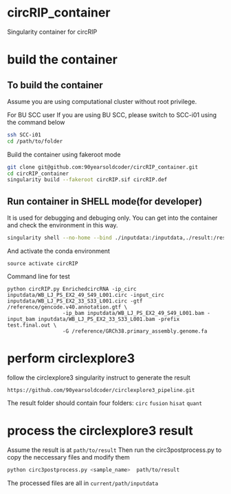 # circRIP_container
Singularity container for circRIP


# build the container
## To build the container
Assume you are using computational cluster without root privilege.

For BU SCC user
    If you are using BU SCC, please switch to SCC-i01 using the command below
```bash
ssh SCC-i01
cd /path/to/folder
```

Build the container using fakeroot mode
```bash
git clone git@github.com:90yearsoldcoder/circRIP_container.git
cd circRIP_container
singularity build --fakeroot circRIP.sif circRIP.def
```

## Run container in SHELL mode(for developer)
It is used for debugging and debuging only. You can get into the container and check the environment in this way.
```bash
singularity shell --no-home --bind ./inputdata:/inputdata,./result:/result,/restricted/projectnb/casa/mtLin/reference:/reference circRIP.sif
```

And activate the conda environment
```
source activate circRIP
```

Command line for test
```
python circRIP.py EnrichedcircRNA -ip_circ inputdata/WB_LJ_PS_EX2_49_S49_L001.circ -input_circ inputdata/WB_LJ_PS_EX2_33_S33_L001.circ -gtf /reference/gencode.v40.annotation.gtf \
                  -ip_bam inputdata/WB_LJ_PS_EX2_49_S49_L001.bam -input_bam inputdata/WB_LJ_PS_EX2_33_S33_L001.bam -prefix test.final.out \
		          -G /reference/GRCh38.primary_assembly.genome.fa
```

# perform circlexplore3
follow the circlexplore3 singularity instruct to generate the result
```
https://github.com/90yearsoldcoder/circlexplore3_pipeline.git
```

The result folder should contain four folders: 
``` circ ``` 
``` fusion ```
``` hisat ```
``` quant ```

# process the circlexplore3 result
Assume the result is at ``` path/to/result ```
Then run the circ3postprocess.py to copy the neccessary files and modify them
```bash
python circ3postprocess.py <sample_name>  path/to/result
```
The processed files are all in ``` current/path/inputdata ```
